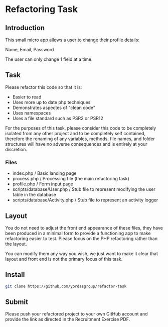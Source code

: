 # Refactoring Task
## Introduction
This small micro app allows a user to change their profile details:

Name, Email, Password

The user can only change 1 field at a time.

## Task
Please refactor this code so that it is:
- Easier to read
- Uses more up to date php techniques
- Demonstrates aspectes of "clean code"
- Uses namespaces
- Uses a file standard such as PSR2 or PSR12

For the purposes of this task, please consider this code to be completely isolated from any other project and to be
completely self contained, therefore the renaming of any variables, methods, file names, and folder structures will
have no adverse consequences and is entirely at your discretion.

### Files
- index.php / Basic landing page
- process.php / Processing file (the main refactoring task)
- profile.php / Form input page
- scripts/database/User.php / Stub file to represent modifying the user table in the database
- scripts/database/Activity.php / Stub file to represent an activity logger

## Layout
You do not need to adjust the front end appearance of these files, they have been produced in a minimal form to
provide a functioning app to make refactoring easier to test. Please focus on the PHP refactoring rather than
the layout.

You can modify them any way you wish, we just want to make it clear that layout and front end is not the primary
focus of this task.

## Install
```bash
git clone https://github.com/yordasgroup/refactor-task
```

## Submit
Please push your refactored project to your own GitHub account and provide the link as directed in the
Recruitment Exercise PDF.
